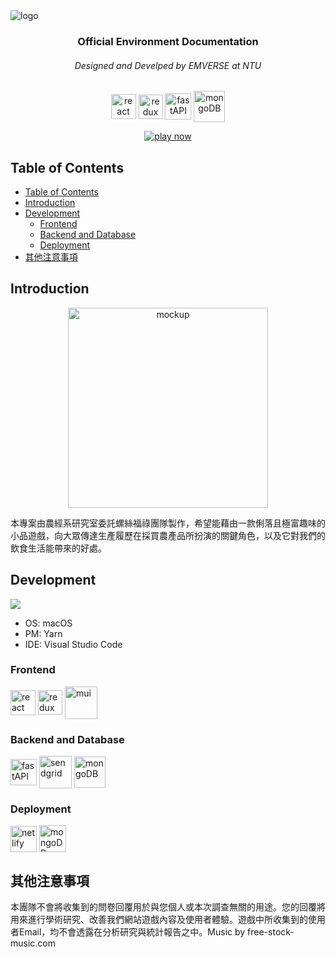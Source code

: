 <img src="https://i.ibb.co/kGw4bzW/cover.png" alt="logo" width="auto">

<h3 align="center">Official Environment Documentation</h4>
<h6 align="center">Designed and Develped by EMVERSE at NTU</h5>

<p align="center">
    <img src="https://upload.wikimedia.org/wikipedia/commons/thumb/a/a7/React-icon.svg/2300px-React-icon.svg.png" height="40" align="center"  alt="react">
    <img src="https://cdn.worldvectorlogo.com/logos/redux.svg" height="39" align="center"  alt="redux">
    <img src="https://cdn.worldvectorlogo.com/logos/fastapi.svg" height="42" align="center" alt="fastAPI">
    <img src="https://img.icons8.com/color/480/mongodb.png" height="50" align="center" alt="mongoDB">
</p>

<p align="center">
  <a href="https://ntu-tap-game.netlify.app">
    <img src="https://img.shields.io/badge/PLAY-NOW-green"
         alt="play now">
  </a>
</p>

## Table of Contents

- [Table of Contents](#table-of-contents)
- [Introduction](#introduction)
- [Development](#development)
  - [Frontend](#frontend)
  - [Backend and Database](#backend-and-database)
  - [Deployment](#deployment)
- [其他注意事項](#其他注意事項)

## Introduction

<p align="center">
  <a href="https://ibb.co/jzX2Wgq"><img src="https://i.ibb.co/SJpVG2h/i-Phone-14-Pro.png" alt="mockup" border="0" height="320"></a>
</p>

本專案由農經系研究室委託螺絲福祿團隊製作，希望能藉由一款俐落且極富趣味的小品遊戲，向大眾傳達生產履歷在採買農產品所扮演的關鍵角色，以及它對我們的飲食生活能帶來的好處。

## Development 
![](https://img.shields.io/badge/Platform-macOS-lightgrey)
- OS: macOS 
- PM: Yarn
- IDE: Visual Studio Code
### Frontend
<img src="https://upload.wikimedia.org/wikipedia/commons/thumb/a/a7/React-icon.svg/2300px-React-icon.svg.png" height="40" align="center"  alt="react">
<img src="https://cdn.worldvectorlogo.com/logos/redux.svg" height="39" align="center"  alt="redux">
<img src="https://mui.com/static/logo.png" height="52" align="center"  alt="mui">

### Backend and Database
<img src="https://cdn.worldvectorlogo.com/logos/fastapi.svg" height="42" align="center" alt="fastAPI">
<img src="https://sendgrid.com/wp-content/themes/sgdotcom/pages/resource/brand/2016/SendGrid-Logomark.png" height="52" align="center" alt="sendgrid">
<img src="https://img.icons8.com/color/480/mongodb.png" height="50" align="center" alt="mongoDB">

### Deployment
<img src="https://cdn4.iconfinder.com/data/icons/logos-brands-5/24/netlify-512.png" height="42" align="center" alt="netlify">
<img src="https://cdn-icons-png.flaticon.com/512/873/873120.png" height="43" align="center" alt="mongoDB">

## 其他注意事項

本團隊不會將收集到的問卷回覆用於與您個人或本次調查無關的用途。您的回覆將用來進行學術研究、改善我們網站遊戲內容及使用者體驗。遊戲中所收集到的使用者Email，均不會透露在分析研究與統計報告之中。Music by free-stock-music.com